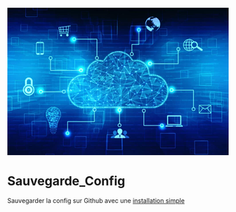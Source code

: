 ![image](https://github.com/Eloura74/Sauvegarde_Config/blob/main/Image/Installation.webp)

# Sauvegarde_Config
Sauvegarder la config sur Github avec une [installation simple](https://github.com/Eloura74/Sauvegarde_Config/blob/main/Installation.md)
